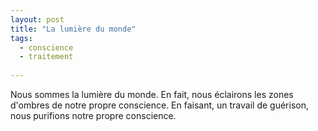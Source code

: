 ```yaml
---
layout: post
title: "La lumière du monde"
tags: 
  - conscience
  - traitement
  
---
```


Nous sommes la lumière du monde.
En fait, nous éclairons les zones d'ombres de notre propre conscience. En faisant, un travail de guérison, nous purifions notre propre conscience.

